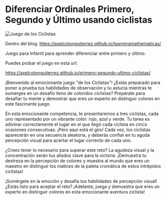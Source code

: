 # Diferenciar Ordinales Primero, Segundo y Último usando ciclistas

![Juego de los Ciclistas](https://axelcotongutierrez.github.io/learningmathematicas/assets/images//posts/05J12Ultimo/ciclistas.jpg)

Dentro del blog: https://axelcotongutierrez.github.io/learningmathematicas/

Juego para Infantil para aprender diferenciar entre primero y último.

Puedes probar el juego en esta url:

https://axelcotongutierrez.github.io/primero-segundo-ultimo-ciclistas/

¡Bienvenido al emocionante juego "de los Ciclistas"! ¿Estás preparado para poner a prueba tus habilidades de observación y tu astucia mientras te sumerges en un desafío lleno de coloridos ciclistas? Prepárate para desafiar tu mente y demostrar que eres un experto en distinguir colores en este fascinante juego.

En esta emocionante competencia, te presentaremos a tres ciclistas, cada uno representado por un vibrante color: rojo, azul y verde. Tu tarea es adivinar correctamente el lugar en el que llegó cada ciclista en cinco ocasiones consecutivas. ¡Pero aquí está el giro! Cada vez, los ciclistas aparecerán en una secuencia aleatoria, y deberás confiar en tu aguda percepción visual para acertar el lugar correcto de cada uno.

¿Crees tener lo necesario para superar este reto? La agudeza visual y la concentración serán tus aliados clave para la victoria. ¡Demuestra tu destreza en la percepción de colores y muestra al mundo que eres un maestro en distinguir los matices de la paleta cromática de estos intrépidos ciclistas!

¡Sumérgete en la emoción y desafía tus habilidades de percepción visual! ¿Estás listo para aceptar el reto? ¡Adelante, juega y demuestra que eres un experto en distinguir colores en esta emocionante aventura ciclista!